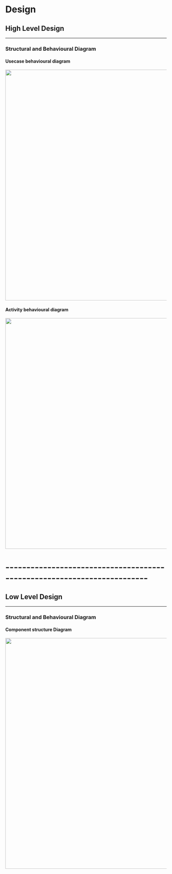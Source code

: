 # Design

## High Level Design 
-----------------------------------------------------------
### Structural and Behavioural Diagram
#### Usecase behavioural diagram
<img src="https://github.com/debasish2110/LTTS-C-MiniProject/blob/master/2_Design/Usecase%20Behaviour%20diagram.png" width="1080" height="720">

#### Activity behavioural diagram
<img src="https://github.com/debasish2110/LTTS-C-MiniProject/blob/master/2_Design/Activity%20behaviour.png" width="1080" height="720">

# ------------------------------------------------------------------------

## Low Level Design 
-----------------------------------------
### Structural and Behavioural Diagram
#### Component structure Diagram
<img src="https://github.com/debasish2110/LTTS-C-MiniProject/blob/master/2_Design/Component%20Structure%20Diagram.png" width="1080" height="720">
